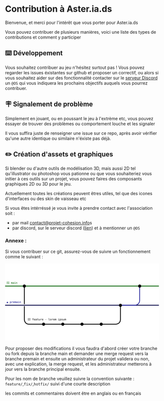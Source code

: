 # Contribution à Aster.ia.ds

Bienvenue, et merci pour l'intérêt que vous porter pour Aster.ia.ds

Vous pouvez contribuer de plusieurs manières, voici une liste des types de contributions et comment y participer

## ⌨️ Développement

Vous souhaitez contribuer au jeu n'hésitez surtout pas !
Vous pouvez regarder les issues éxistantes sur github et proposer un correctif,
ou alors si vous souhaitez aider sur des fonctionnalité contacter sur le [serveur Discord](http://discord.projetcohesion.info/) un `@OS` qui vous indiquera les prochains objectifs auquels vous pourrez contribuer.

## 🪧 Signalement de problème

Simplement en jouant, ou en poussant le jeu à l'extrème etc, vous pouvez éssayer de trouver des problèmes ou comportement louche et les signaler

Il vous suffira juste de renseigner une issue sur ce repo, après avoir vérifier qu'une autre identique ou similaire n'éxiste pas déjà.

## ✏️ Création d'assets et graphiques

Si blender ou d'autre outils de modélisation 3D, mais aussi 2D tel qu'illustrator ou photoshop vous pationne ou que vous souhaiteriez vous initier à ces outils sur un projet, vous pouvez faires des composants graphiques 2D ou 3D pour le jeu.

Actuellement toutes les créations peuvent êtres utiles, tel que des icones d'interfaces ou des skin de vaisseau etc

Si vous êtes intérréssé je vous invite à prendre contact avec l'association soit :
 - par mail [contact@projet-cohesion.info](mailto:contact@projet-cohesion.info)s
 - par discord, sur le serveur discord ([lien](http://discord.projetcohesion.info/)) et à mentionner un `@OS`

### Annexe :

Si vous contribuer sur ce git, assurez-vous de suivre un fonctionnement comme le suivant :

![Schema explicatif](.github/CONTRIBUTING_RESSOURCE/architecture_git.svg)

Pour proposer des modifications il vous faudra d'abord créer votre branche ou fork depuis la branche main et demander une merge request vers la branche premain et ensuite un administrateur du projet validera ou non, avec une explication, la merge request, et les administrateur metterons à jour vers la branche principal ensuite.

Pour les nom de branche veuillez suivre la convention suivante :
`feature/`,`fix/`,`hotfix/`
suivi d'une courte description

les commits et commentaires doivent être en anglais ou en français
